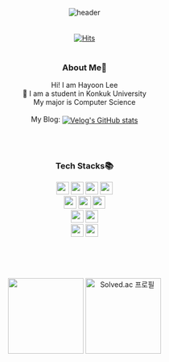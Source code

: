 <div align="center" width = "600px">

![header](https://capsule-render.vercel.app/api?type=rounded&color=gradient&customColorList=15&height=100&section=header&text=Hayoon's%20GitHub&fontAlignY=50&fontAlign=50&fontSize=30&animation=fadeIn)
<br/><br/><br/>
[![Hits](https://hits.seeyoufarm.com/api/count/incr/badge.svg?url=https%3A%2F%2Fgithub.com%2Fbelowyoon&count_bg=%23D6D6D6&title_bg=%23FF98B3&icon=github.svg&icon_color=%23E7E7E7&title=hits&edge_flat=false)](https://hits.seeyoufarm.com)
<br/><br/>

<h3>About Me👋</h3>
Hi! I am Hayoon Lee <br/>
🏫 I am a student in Konkuk University <br/>
My major is Computer Science <br/>
<br/>

<div style="text-align: center;">
  My Blog: 
    <a href="https://velog.io/@hayoon0524">
      <img align="center" src="https://velog-readme-stats.vercel.app/api/badge?name=belowyoon" alt="Velog's GitHub stats">
    </a>
</div>

<br/><br/>

<div style="align: center;">
    <h3>Tech Stacks📚</h3>
    <div>
      <img height="25px" src="https://img.shields.io/badge/c++-%2300599C.svg?style=for-the-badge&logo=c%2B%2B&logoColor=white">
      <img height="25px" src="https://img.shields.io/badge/Java-ED8B00?style=for-the-badge&logo=openjdk&logoColor=white">
      <img height="25px" src="https://img.shields.io/badge/Kotlin-0095D5?&style=for-the-badge&logo=kotlin&logoColor=white">
      <img height="25px" src="https://img.shields.io/badge/Python-3776AB?style=for-the-badge&logo=python&logoColor=white">
      <br/>
      <img height="25px" src="https://img.shields.io/badge/html5-%23E34F26.svg?style=for-the-badge&logo=html5&logoColor=white">
      <img height="25px" src="https://img.shields.io/badge/css3-%231572B6.svg?style=for-the-badge&logo=css3&logoColor=white">
      <img height="25px" src="https://img.shields.io/badge/javascript-%23323330.svg?style=for-the-badge&logo=javascript&logoColor=%23F7DF1E">
      <br/>
      <img height="25px" src="https://img.shields.io/badge/Spring-6DB33F?style=for-the-badge&logo=spring&logoColor=white">
      <img height="25px" src="https://img.shields.io/badge/docker-%230db7ed.svg?style=for-the-badge&logo=docker&logoColor=white">
      <br/>
      <img height="25px" src="https://img.shields.io/badge/PostgreSQL-316192?style=for-the-badge&logo=postgresql&logoColor=white">
      <img height="25px" src="https://img.shields.io/badge/mysql-%2300f.svg?style=for-the-badge&logo=mysql&logoColor=white">
    </div>
</div>

 

<br/> <br/> <br/>

<div style="text-align: center;">
    <img height="150px" src="https://github-readme-stats.vercel.app/api?username=belowyoon&show_icons=true&theme=buefy&hide=issues"/>
    <a href="https://solved.ac/hayoon0524">
      <img height="150px" src="http://mazassumnida.wtf/api/generate_badge?boj=hayoon0524" alt="Solved.ac 프로필">
    </a>
</div>

<!-- <img height="150px" src="https://github-readme-stats.vercel.app/api/top-langs/?username=belowyoon&layout=compact"/> -->

</div>
